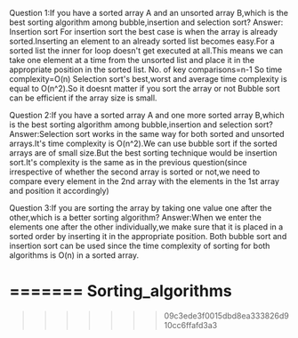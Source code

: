 
Question 1:If you have a sorted array A and an unsorted array B,which is the best sorting algorithm among bubble,insertion and selection sort?
Answer:
Insertion sort
For insertion sort the best case is when the array is already sorted.Inserting an element to an already sorted list becomes easy.For a sorted list the inner for loop doesn't get executed at all.This means we can take one element at a time from the unsorted list and place it in the appropriate position in the sorted list.
No. of key comparisons=n-1
So time complexity=O(n)
Selection sort's best,worst and average time complexity is equal to O(n^2).So it doesnt matter if you sort the array or not
Bubble sort can be efficient if the array size is small.

Question 2:If you have a sorted array A and one more sorted array B,which is the best sorting algorithm among bubble,insertion and selection sort?
Answer:Selection sort works in the same way for both sorted and unsorted arrays.It's time complexity is O(n^2).We can use bubble sort if the sorted arrays are of small size.But the best sorting technique would be insertion sort.It's complexity is the same as in the previous question(since irrespective of whether the second array is sorted or not,we need to compare every element in the 2nd array with the elements in the 1st array and position it accordingly)

Question 3:If you are sorting the array by taking one value one after the other,which is a better sorting algorithm?
Answer:When we enter the elements one after the other individually,we make sure that it is placed in a sorted order by inserting it in the appropriate  position.
Both bubble sort and insertion sort can be used since the time complexity of sorting for both algorithms is O(n) in a sorted array.

=======
Sorting_algorithms
==================
>>>>>>> 09c3ede3f0015dbd8ea333826d910cc6ffafd3a3
